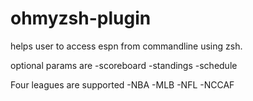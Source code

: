 # ohmyzsh-plugin

helps user to access espn from commandline using zsh.

optional params are 
-scoreboard
-standings
-schedule

Four leagues are supported 
-NBA
-MLB
-NFL
-NCCAF
